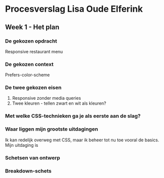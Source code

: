 # Procesverslag Lisa Oude Elferink

<!--
## Week 4 - Afronding
Bespreek je eindresultaat. ('praatje met plaatjes').
Wat ging er soepel , wat was lastig en waar ben je trots op.
Welke experimenten heb je gedaan die die 'mislukt' zijn.
Heb je nieuwe inzichten hoe je de kracht CSS kunt benutten (of juist niet).
Waar wil je meer mee gaan doen.
-->




<!--
## Week 3 - Voortgang
Laat je voortgang zien ('praatje met plaatjes').
Wat ging er soepel en wat was lastig.
Welke experimenten heb je gedaan die die 'mislukt' zijn.
Heb je nieuwe inzichten hoe je de kracht CSS kunt benutten (of juist niet).
Neem wijzigingen aan je 1e plan op.
Waar liggen je (nieuwe) uitdagingen voor komende week.
-->




<!--
## Week 2 - Voortgang
Laat je voortgang zien ('praatje met plaatjes').
Wat ging er soepel en wat was lastig.
Welke experimenten heb je gedaan die die 'mislukt' zijn.
Heb je nieuwe inzichten hoe je de kracht CSS kunt benutten (of juist niet).
Neem wijzigingen aan je 1e plan op.
Waar liggen je (nieuwe) uitdagingen voor komende week.
-->




## Week 1 - Het plan
### De gekozen opdracht
Responsive restaurant menu

### De gekozen context
Prefers-color-scheme


### De twee gekozen eisen
1. Responsive zonder media queries
2. Twee kleuren - tellen zwart en wit als kleuren?
<!--2. SVG toepassen in shapes, masks én filters-->

### Met welke CSS-technieken ga je als eerste aan de slag?
<!--Ik ga beginnen met het onderzoeken van de werking en de mogelijkheden van de shapes, masks en filters op een SVG. Dit heb ik nog niet eerder gedaan en ik weet ook nog niet hoe dit werkt, dus hier wil ik eerst meer over te weten komen voordat ik hiermee ga experimenteren. -->

### Waar liggen mijn grootste uitdagingen 
Ik kan redelijk overweg met CSS, maar ik beheer tot nu toe vooral de basics. Mijn uitdaging is 


### Schetsen van ontwerp


### Breakdown-schets

